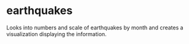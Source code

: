 # earthquakes
Looks into numbers and scale of earthquakes by month and creates a visualization displaying the information.
